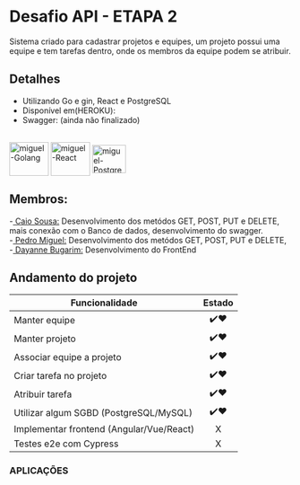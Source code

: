   # Desafio API -  ETAPA 2
  
Sistema criado para cadastrar projetos e equipes, um projeto possui uma equipe e tem tarefas dentro, onde os membros
da equipe podem se atribuir.

## Detalhes

- Utilizando Go e gin, React e PostgreSQL
- Disponível em(HEROKU): 
- Swagger: (ainda não finalizado)
<div style="display: inline_block"><br>
<img align="center" alt="miguel-Golang" height="60" width="70" src="https://cdn.jsdelivr.net/gh/devicons/devicon/icons/go/go-original-wordmark.svg" />
<img align="center" alt="miguel-React" height="60" width="70" src="https://cdn.jsdelivr.net/gh/devicons/devicon/icons/react/react-original-wordmark.svg" />
<img align="center" alt="miguel-PostgreSQL" height="50" width="60" src="https://cdn.jsdelivr.net/gh/devicons/devicon/icons/postgresql/postgresql-original.svg" />
          
</div>


## Membros:
<div>-<a href="https://github.com/caiosousaf"> Caio Sousa:</a>  Desenvolvimento dos metódos GET, POST, PUT e DELETE, mais conexão com o Banco de dados, desenvolvimento do swagger.</div>
<div>-<a href="https://github.com/PedroMiguel7"> Pedro Miguel:</a>  Desenvolvimento dos metódos GET, POST, PUT e DELETE, </div> 
<div>-<a href="https://github.com/dayannebugarim"> Dayanne Bugarim:</a> Desenvolvimento do FrontEnd</div>


## Andamento do projeto

| Funcionalidade         | Estado |
| ------------- |:-------------:|
| Manter equipe      | ✔️❤️ |
| Manter projeto      | ✔️❤️ |
| Associar equipe a projeto | ✔️❤️ | 
| Criar tarefa no projeto | ✔️❤️ | 
| Atribuir tarefa | ✔️❤️ | 
| Utilizar algum SGBD (PostgreSQL/MySQL) | ✔️❤️ |
| Implementar frontend (Angular/Vue/React) | X |
| Testes e2e com Cypress | X |

### APLICAÇÕES
